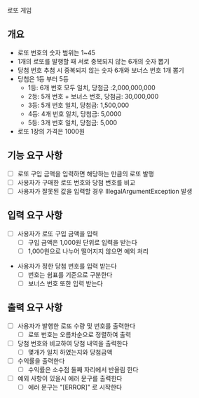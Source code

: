 로또 게임

## 개요
- 로또 번호의 숫자 범위는 1~45
- 1개의 로또를 발행할 때 서로 중복되지 않는 6개의 숫자 뽑기
- 당첨 번호 추첨 시 중복되지 않는 숫자 6개와 보너스 번호 1개 뽑기
- 당첨은 1등 부터 5등
  - 1등: 6개 번호 모두 일치, 당첨금 :2,000,000,000
  - 2등: 5개 번호 + 보너스 번호, 당첨금: 30,000,000
  - 3등: 5개 번호 일치, 당첨금: 1,500,000
  - 4등: 4개 번호 일치, 당첨금: 5,0000
  - 5등: 3개 번호 일치, 당첨금: 5,000
- 로또 1장의 가격은 1000원

## 기능 요구 사항
-[ ] 로또 구입 금액을 입력하면 해당하는 만큼의 로또 발행
-[ ] 사용자가 구매한 로또 번호와 당첨 번호를 비교
-[ ] 사용자가 잘못된 값을 입력할 경우 IllegalArgumentException 발생

## 입력 요구 사항
-[ ] 사용자가 로또 구입 금액을 입력
  - [ ] 구입 금액은 1,000원 단위로 입력을 받는다
  - [ ] 1,000원으로 나누어 떨어지지 않으면 예외 처리
- 사용자가 정한 당첨 번호를 입력 받는다
  - [ ] 번호는 쉼표를 기준으로 구분한다
  - [ ] 보너스 번호 또한 입력 받는다 

## 출력 요구 사항
-[ ] 사용자가 발행한 로또 수량 및 번호를 출력한다
  - [ ] 로또 번호는 오름차순으로 정렬하여 출력
- [ ] 당첨 번호와 비교하여 당첨 내역을 출력한다
  - [ ] 몇개가 일치 하였는지와 당첨금액
-[ ] 수익률을 출력한다
  - [ ] 수익률은 소수점 둘째 자리에서 반올림 한다 
-[ ] 예외 사항이 있을시 에러 문구를 출력한다
  - [ ] 에러 문구는 "[ERROR]" 로 시작한다